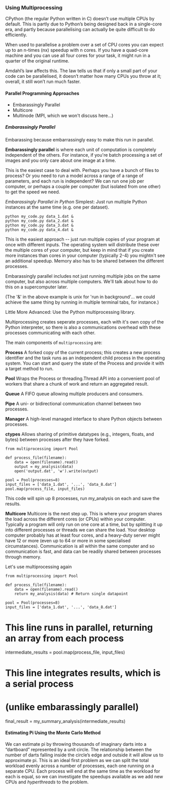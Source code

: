 ### Using Multiprocessing ###

CPython (the regular Python written in C) doesn’t use multiple CPUs by default. This is partly due to Python’s being 
designed back in a single-core era, and partly because parallelising can actually be quite difficult to do efficiently. 

When used to parallelise a problem over a set of CPU cores you can expect up to an n-times (nx) speedup with n cores. 
If you have a quad-core machine and you can use all four cores for your task, it might run in a quarter of the original runtime.

Amdahl’s law affects this. The law tells us that if only a small part of your code can be 
parallelised, it doesn’t matter how many CPUs you throw at it; overall, it still won’t run much faster.

#### Parallel Programming Approaches
* Embarassingly Parallel
* Multicore
* Multinode (MPI, which we won't discuss here...)

##### Embarassingly Parallel
Embarassing because embarrassingly easy to make this run in parallel.

**Embarassingly parallel** is where each unit of computation is completely independent of the others. For instance, if you're batch processing a set of images and you only care about one image at a time.

This is the easiest case to deal with. Perhaps you have a bunch of files to process? Or you need to run a model across a range of a range of parameters, and each run is independent? We can run one job per computer, or perhaps a couple per computer (but isolated from one other) to get the speed we need.

*Embarassingly Parallel in Python* 
Simplest: Just run multiple Python instances at the same time (e.g. one per dataset).

```
python my_code.py data_1.dat &
python my_code.py data_2.dat &
python my_code.py data_3.dat &
python my_code.py data_4.dat &
```

This is the easiest approach -- just run multiple copies of your program at once with different inputs. The operating system will distribute these over the multiple cores of your computer, but keep in mind that if you create more instances than cores in your computer (typically 2-4) you mightn't see an additional speedup. Memory also has to be shared between the different processes.

Embarassingly parallel includes not just running multiple jobs on the same computer, but also across multiple computers. We'll talk about how to do this on a supercomputer later.

(The '&' in the above example is unix for 'run in background'... we could achieve the same thing by running in multiple terminal tabs, for instance.)

Little More Advanced: Use the Python multiprocessing library.

Multiprocessing creates seperate processes, each with it's own copy of the Python interpreter, so there is also a communications
overhead with these processes communicating with each other.

The main components of `multiprocessing` are:

**Process**
A forked copy of the current process; this creates a new process identifier and the task runs as an independent child process in the operating system. You can start and query the state of the Process and provide it with a target method to run.

**Pool**
Wraps the Process or threading.Thread API into a convenient pool of workers that share a chunk of work and return an aggregated result.

**Queue**
A FIFO queue allowing multiple producers and consumers.

**Pipe**
A uni- or bidirectional communication channel between two processes.

**Manager**
A high-level managed interface to share Python objects between processes.

**ctypes**
Allows sharing of primitive datatypes (e.g., integers, floats, and bytes) between processes after they have forked.

```
from multiprocessing import Pool

def process_file(filename):
    data = open(filename).read()
    output = my_analysis(data)
    open('output.dat', 'w').write(output)

pool = Pool(processes=8)
input_files = ['data_1.dat', '...', 'data_8.dat']
pool.map(process_file, input_files)
```

This code will spin up 8 processes, run my_analysis on each and save the results.

**Multicore**
Multicore is the next step up. This is where your program shares the load across the different cores (or CPUs) within your computer. Typically a program will only run on one core at a time, but by splitting it up into different processes or threads we can share the load. Your desktop computer probably has at least four cores, and a heavy-duty server might have 12 or more (even up to 64 or more in some specialised circumstances).
Communication is all within the same computer and so communication is fast, and data can be readily shared between processes through memory.

Let's use multiprocessing again

```
from multiprocessing import Pool

def process_file(filename):
    data = open(filename).read()
    return my_analysis(data) # Return single datapoint

pool = Pool(processes=8)
input_files = ['data_1.dat', '...', 'data_8.dat']
```

# This line runs in parallel, returning an array from each process
intermediate_results = pool.map(process_file, input_files) 

# This line integrates results, which is a serial process
# (unlike embarassingly parallel)
final_result = my_summary_analysis(intermediate_results)



#### Estimating Pi Using the Monte Carlo Method
We can estimate pi by throwing thousands of imaginary darts into a “dartboard” represented by a unit circle. 
The relationship between the number of darts falling inside the circle’s edge and outside it will allow us to approximate pi.
This is an ideal first problem as we can split the total workload evenly across a number of processes, each one running 
on a separate CPU. Each process will end at the same time as the workload for each is equal, so we can investigate the 
speedups available as we add new CPUs and *hyperthreads* to the problem.



